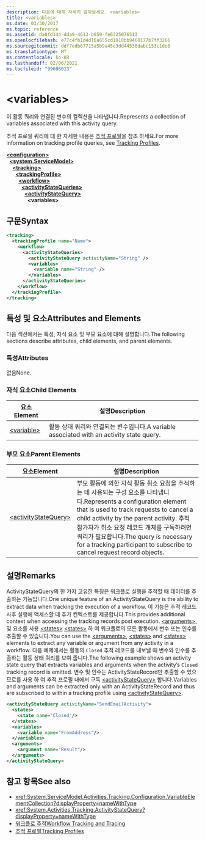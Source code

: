 ```yaml
---
description: 다음에 대해 자세히 알아보세요. <variables>
title: <variables>
ms.date: 03/30/2017
ms.topic: reference
ms.assetid: da0fd144-dda9-4613-b650-fe6325076513
ms.openlocfilehash: e77c4fb1d4d16a655cd1918bb9460177b7ff3266
ms.sourcegitcommit: ddf7edb67715a5b9a45e3dd44536dabc153c1de0
ms.translationtype: MT
ms.contentlocale: ko-KR
ms.lasthandoff: 02/06/2021
ms.locfileid: "99698013"
---
```

# \<variables>

<span data-ttu-id="1a4f3-102">이 활동 쿼리와 연결된 변수의 컬렉션을 나타냅니다.</span><span class="sxs-lookup"><span data-stu-id="1a4f3-102">Represents a collection of variables associated with this activity query.</span></span>  
  
 <span data-ttu-id="1a4f3-103">추적 프로필 쿼리에 대 한 자세한 내용은 [추적 프로필](../../../windows-workflow-foundation/tracking-profiles.md)을 참조 하세요.</span><span class="sxs-lookup"><span data-stu-id="1a4f3-103">For more information on tracking profile queries, see [Tracking Profiles](../../../windows-workflow-foundation/tracking-profiles.md).</span></span>  
  
[**\<configuration>**](../configuration-element.md)\
&nbsp;&nbsp;[**\<system.ServiceModel>**](system-servicemodel-of-workflow.md)\
&nbsp;&nbsp;&nbsp;&nbsp;[**\<tracking>**](tracking.md)\
&nbsp;&nbsp;&nbsp;&nbsp;&nbsp;&nbsp;[**\<trackingProfile>**](trackingprofile.md)\
&nbsp;&nbsp;&nbsp;&nbsp;&nbsp;&nbsp;&nbsp;&nbsp;[**\<workflow>**](workflow.md)\
&nbsp;&nbsp;&nbsp;&nbsp;&nbsp;&nbsp;&nbsp;&nbsp;&nbsp;&nbsp;[**\<activityStateQueries>**](activitystatequeries.md)\
&nbsp;&nbsp;&nbsp;&nbsp;&nbsp;&nbsp;&nbsp;&nbsp;&nbsp;&nbsp;&nbsp;&nbsp;[**\<activityStateQuery>**](activitystatequery.md)\
&nbsp;&nbsp;&nbsp;&nbsp;&nbsp;&nbsp;&nbsp;&nbsp;&nbsp;&nbsp;&nbsp;&nbsp;&nbsp;&nbsp;**\<variables>**  
  
## <a name="syntax"></a><span data-ttu-id="1a4f3-104">구문</span><span class="sxs-lookup"><span data-stu-id="1a4f3-104">Syntax</span></span>  
  
```xml  
<tracking>
  <trackingProfile name="Name">
    <workflow>
      <activityStateQueries>
        <activityStateQuery activityName="String" />
        <variables>
          <variable name="String" />
        </variables>
      </activityStateQueries>
    </workflow>
  </trackingProfile>
</tracking>  
```  
  
## <a name="attributes-and-elements"></a><span data-ttu-id="1a4f3-105">특성 및 요소</span><span class="sxs-lookup"><span data-stu-id="1a4f3-105">Attributes and Elements</span></span>  

 <span data-ttu-id="1a4f3-106">다음 섹션에서는 특성, 자식 요소 및 부모 요소에 대해 설명합니다.</span><span class="sxs-lookup"><span data-stu-id="1a4f3-106">The following sections describe attributes, child elements, and parent elements.</span></span>  
  
### <a name="attributes"></a><span data-ttu-id="1a4f3-107">특성</span><span class="sxs-lookup"><span data-stu-id="1a4f3-107">Attributes</span></span>  

 <span data-ttu-id="1a4f3-108">없음</span><span class="sxs-lookup"><span data-stu-id="1a4f3-108">None.</span></span>  
  
### <a name="child-elements"></a><span data-ttu-id="1a4f3-109">자식 요소</span><span class="sxs-lookup"><span data-stu-id="1a4f3-109">Child Elements</span></span>  
  
|<span data-ttu-id="1a4f3-110">요소</span><span class="sxs-lookup"><span data-stu-id="1a4f3-110">Element</span></span>|<span data-ttu-id="1a4f3-111">설명</span><span class="sxs-lookup"><span data-stu-id="1a4f3-111">Description</span></span>|  
|-------------|-----------------|  
|[\<variable>](variable.md)|<span data-ttu-id="1a4f3-112">활동 상태 쿼리와 연결되는 변수입니다.</span><span class="sxs-lookup"><span data-stu-id="1a4f3-112">A variable associated with an activity state query.</span></span>|  
  
### <a name="parent-elements"></a><span data-ttu-id="1a4f3-113">부모 요소</span><span class="sxs-lookup"><span data-stu-id="1a4f3-113">Parent Elements</span></span>  
  
|<span data-ttu-id="1a4f3-114">요소</span><span class="sxs-lookup"><span data-stu-id="1a4f3-114">Element</span></span>|<span data-ttu-id="1a4f3-115">설명</span><span class="sxs-lookup"><span data-stu-id="1a4f3-115">Description</span></span>|  
|-------------|-----------------|  
|[\<activityStateQuery>](activitystatequery.md)|<span data-ttu-id="1a4f3-116">부모 활동에 의한 자식 활동 취소 요청을 추적하는 데 사용되는 구성 요소를 나타냅니다.</span><span class="sxs-lookup"><span data-stu-id="1a4f3-116">Represents a configuration element that is used to track requests to cancel a child activity by the parent activity.</span></span> <span data-ttu-id="1a4f3-117">추적 참가자가 취소 요청 레코드 개체를 구독하려면 쿼리가 필요합니다.</span><span class="sxs-lookup"><span data-stu-id="1a4f3-117">The query is necessary for a tracking participant to subscribe to cancel request record objects.</span></span>|  
  
## <a name="remarks"></a><span data-ttu-id="1a4f3-118">설명</span><span class="sxs-lookup"><span data-stu-id="1a4f3-118">Remarks</span></span>  

 <span data-ttu-id="1a4f3-119">ActivityStateQuery의 한 가지 고유한 특징은 워크플로 실행을 추적할 때 데이터를 추출하는 기능입니다.</span><span class="sxs-lookup"><span data-stu-id="1a4f3-119">One unique feature of an ActivityStateQuery is the ability to extract data when tracking the execution of a workflow.</span></span> <span data-ttu-id="1a4f3-120">이 기능은 추적 레코드 사후 실행에 액세스할 때 추가 컨텍스트를 제공합니다.</span><span class="sxs-lookup"><span data-stu-id="1a4f3-120">This provides additional context when accessing the tracking records post execution.</span></span> <span data-ttu-id="1a4f3-121">[\<arguments>](arguments.md), 및 요소를 사용 [\<states>](states.md) [\<states>](states.md) 하 여 워크플로의 모든 활동에서 변수 또는 인수를 추출할 수 있습니다.</span><span class="sxs-lookup"><span data-stu-id="1a4f3-121">You can use the [\<arguments>](arguments.md), [\<states>](states.md) and [\<states>](states.md) elements to extract any variable or argument from any activity in a workflow.</span></span> <span data-ttu-id="1a4f3-122">다음 예제에서는 활동의 `Closed` 추적 레코드를 내보낼 때 변수와 인수를 추출하는 활동 상태 쿼리를 보여 줍니다.</span><span class="sxs-lookup"><span data-stu-id="1a4f3-122">The following example shows an activity state query that extracts variables and arguments when the activity’s `Closed` tracking record is emitted.</span></span> <span data-ttu-id="1a4f3-123">변수 및 인수는 ActivityStateRecord만 추출할 수 있으므로를 사용 하 여 추적 프로필 내에서 구독 [\<activityStateQuery>](activitystatequery.md) 합니다.</span><span class="sxs-lookup"><span data-stu-id="1a4f3-123">Variables and arguments can be extracted only with an ActivityStateRecord and thus are subscribed to within a tracking profile using [\<activityStateQuery>](activitystatequery.md).</span></span>  
  
```xml  
<activityStateQuery activityName="SendEmailActivity">  
  <states>  
    <state name="Closed"/>  
  </states>  
  <variables>  
    <variable name="FromAddress"/>  
  </variables>  
  <arguments>  
    <argument name="Result"/>  
  </arguments>  
</activityStateQuery>  
```  
  
## <a name="see-also"></a><span data-ttu-id="1a4f3-124">참고 항목</span><span class="sxs-lookup"><span data-stu-id="1a4f3-124">See also</span></span>

- <xref:System.ServiceModel.Activities.Tracking.Configuration.VariableElementCollection?displayProperty=nameWithType>
- <xref:System.Activities.Tracking.ActivityStateQuery?displayProperty=nameWithType>
- [<span data-ttu-id="1a4f3-125">워크플로 추적</span><span class="sxs-lookup"><span data-stu-id="1a4f3-125">Workflow Tracking and Tracing</span></span>](../../../windows-workflow-foundation/workflow-tracking-and-tracing.md)
- [<span data-ttu-id="1a4f3-126">추적 프로필</span><span class="sxs-lookup"><span data-stu-id="1a4f3-126">Tracking Profiles</span></span>](../../../windows-workflow-foundation/tracking-profiles.md)
